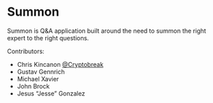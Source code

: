 Summon
======

Summon is Q&amp;A application built around the need to summon the right expert to the right questions.

Contributors:
* Chris Kincanon             [@Cryptobreak](https://github.com/Cryptobreak)		
* Gustav Gennrich		
* Michael Xavier		
* John Brock		
* Jesus “Jesse” Gonzalez	
